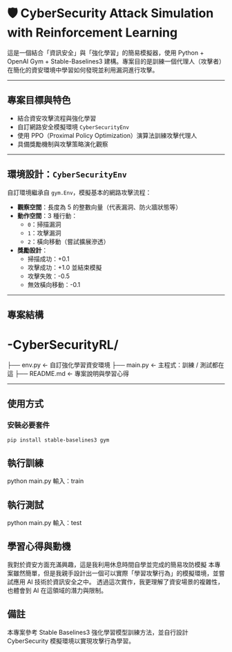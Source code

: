 # 🛡 CyberSecurity Attack Simulation with Reinforcement Learning

這是一個結合「資訊安全」與「強化學習」的簡易模擬器，使用 Python + OpenAI Gym + Stable-Baselines3 建構。專案目的是訓練一個代理人（攻擊者）在簡化的資安環境中學習如何發現並利用漏洞進行攻擊。

---

##  專案目標與特色

-  結合資安攻擊流程與強化學習
-  自訂網路安全模擬環境 `CyberSecurityEnv`
-  使用 PPO（Proximal Policy Optimization）演算法訓練攻擊代理人
-  具備獎勵機制與攻擊策略演化觀察

---

##  環境設計：`CyberSecurityEnv`

自訂環境繼承自 `gym.Env`，模擬基本的網路攻擊流程：

- **觀察空間**：長度為 5 的整數向量（代表漏洞、防火牆狀態等）
- **動作空間**：3 種行動：
  - `0`：掃描漏洞
  - `1`：攻擊漏洞
  - `2`：橫向移動（嘗試擴展滲透）
- **獎勵設計**：
  - 掃描成功：+0.1
  - 攻擊成功：+1.0 並結束模擬
  - 攻擊失敗：-0.5
  - 無效橫向移動：-0.1

---

##  專案結構

# -CyberSecurityRL/
├── env.py              ← 自訂強化學習資安環境
├── main.py             ← 主程式：訓練 / 測試都在這
├── README.md           ← 專案說明與學習心得


---

##  使用方式

### 安裝必要套件
```bash
pip install stable-baselines3 gym


```
## 執行訓練

python main.py
 輸入：train

##   執行測試

python main.py
 輸入：test

##   學習心得與動機

我對於資安方面充滿興趣，這是我利用休息時間自學並完成的簡易攻防模擬
本專案雖然簡單，但是我親手設計出一個可以實際「學習攻擊行為」的模擬環境，並嘗試應用 AI 技術於資訊安全之中。
透過這次實作，我更理解了資安場景的複雜性，也體會到 AI 在這領域的潛力與限制。


##  備註
本專案參考 Stable Baselines3 強化學習模型訓練方法，並自行設計 CyberSecurity 模擬環境以實現攻擊行為學習。
